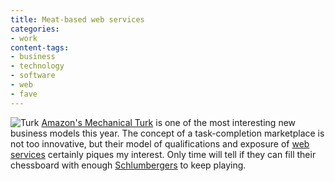 ```yaml
---
title: Meat-based web services
categories:
- work
content-tags:
- business
- technology
- software
- web
- fave
---
```


![Turk](/media/2006-08-25-meat-based-web-services/mturk.jpg)
[Amazon's Mechanical Turk][2] is one of the most interesting new business models this year.  The concept of a task-completion marketplace is not too innovative, but their model of qualifications and exposure of [web services][3] certainly piques my interest.  Only time will tell if they can fill their chessboard with enough [Schlumbergers][4] to keep playing.

   [2]: http://www.mturk.com/mturk/help?helpPage=whatis
   [3]: http://docs.amazonwebservices.com/AWSMechanicalTurkRequester/2005-10-01/
   [4]: http://batgirl.atspace.com/Mulhouse.html
